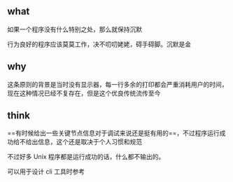 ## what
如果一个程序没有什么特别之处，那么就保持沉默

行为良好的程序应该莫莫工作，决不叨叨姥姥，碍手碍脚。沉默是金


## why
这条原则的背景是当时没有显示器，每一行多余的打印都会严重消耗用户的时间，现在这种情况已经不复存在，但是这个优良传统流传至今


## think
==有时候给出一些关键节点信息对于调试来说还是挺有用的==，不过程序运行成功给不给出信息，这个还是取决于个人习惯和规范

不过好多 Unix 程序都是运行成功的话，什么都不输出的。

可以用于设计 cli 工具时参考
